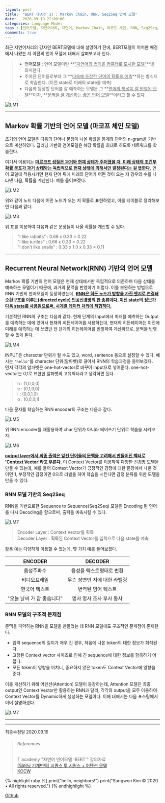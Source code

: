 ```yaml
---
layout: post
title:  "BERT (PART I) : Markov Chain, RNN, Seq2Seq 언어 모델"
date:   2020-09-19 22:00:00
categories: Language Model
tags : [언어모델, 자연어처리, 자연어, Markov Chain, 마코프 체인, RNN, Seq2Seq, 시퀀스 투 시퀀스, Attention, Attention Model, BERT, 버트]
comments: true
---
```


최근 자연어처리의 강자인 BERT모델에 대해 설명하기 전에, BERT모델이 어떠한 배경에서 나왔는 지 이전의 언어 모델에 대해서 살펴보고자 한다. 

> * __언어모델__ : 언어 모델이란 **<u>"자연어의 법칙을 컴퓨터로 모사한 모델"</u>**을 의미한다.  
> * 주어진 단어들로부터 그 **<u>다음에 등장한 단어의 확률을 예측</u>**하는 방식으로 학습한다. (이전 state로 미래의 state를 예측)  
> * 다음의 등장할 단어를 잘 예측하는 모델은 그 **<u>언어의 특성이 잘 반영된 모델</u>**이자, **<u>문맥을 잘 계산하는 좋은 언어 모델</u>**이라고 할 수 있다.  

![LM1](/assets/images/LM1.png)

--- 

## Markov 확률 기반의 언어 모델 (마코프 체인 모델)
 
 초기의 언어 모델은 다음의 단어나 문장이 나올 확률을 통계와 단어의 n-gram을 기반으로 계산하였다. 딥러닝 기반의 언어모델은 해당 확률을 최대로 하도록 네트워크를 학습한다. 
 
 여기서 이용되는 **<u>마르코프 성질은 과거와 현재 상태가 주어졌을 때, 미래 상태의 조건부 확률 분포가 과거 상태와는 독립적으로 현재 상태에 의해서만 결정된다는 걸 뜻한다.</u>** 언어 모델에 적용시키면 현재 단어 뒤에 미래의 단어가 어떤 것이 오는 지 경우의 수를 나타낸 다음, 확률을 계산한다. 예를 들어보겠다.
 
 ![LM2](/assets/images/LM2.png)
 
 위와 같이 노드 다음에 어떤 노드가 오는 지 확률로 표현하였고, 이를 테이블로 정리해보면 다음과 같다.
 
 ![LM3](/assets/images/LM3.png)
 
 위 표를 이용하여 다음과 같은 문장들이 나올 확률을 계산할 수 있다.
 
 > "I like rabbits" : 0.66 x 0.33 = 0.22  
 > "I like turtles" : 0.66 x 0.33 = 0.22  
 > "I don't like snails" : 0.33 x 1.0 x 0.33 = 0.11

---

## Recurrent Neural Network(RNN) 기반의 언어 모델

 Markov 확률 기반의 언어 모델은 현재 상태에서만 독립적으로 의존하여 다음 상태를 예측하는 모델이기 때문에, 과거의 문맥을 반영하기 어렵다. 이를 보완하는 방법으로 RNN 기반의 언어모델이 등장하였는데, **<u>RNN은 히든 노드가 방향을 가진 엣지로 연결돼 순환구조를 이루는(directed cycle) 인공신경망의 한 종류이다. 이전 state의 정보가 다음 state를 사용됨으로써, 시계열 데이터 처리에 적합하다.</u>**  

 기본적인 RNN의 구조는 다음과 같다. 현재 단계의 Input에서 미래를 예측하는 Output를 예측하는 데에 있어서 현재의 히든레이어를 사용하는데, 현재의 히든레이어는 이전에 미래를 예측하는 데 쓰였던 전 단계의 히든레이어를 반영하여 계산하므로, 문맥을 반영할 수 있게 된다.

 ![LM4](/assets/images/LM4.png)

 INPUT은 character 단위가 될 수도 있고, word, sentence 등으로 설정할 수 있다. 예시는 `'hello'`를 character 단위(알파벳)로 끊어서 RNN의 학습과정을 들어보겠다.  
 먼저 각각의 알파벳은 one-hot-vector로 바꾸어 input으로 넣어준다. one-hot-vector는 0,1로 표현한 알파벳의 고유벡터라고 생각하면 된다.

 > h : (1,0,0,0)  
 > e : (0,1,0,0)  
 > l : (0,0,1,0)  
 > o : (0,0,0,1)  

 다음 문자를 학습하는 RNN encoder의 구조는 다음과 같다.

 ![LM5](/assets/images/LM5.png)
 
 위 RNN encoder를 재활용하여 char 단위가 아니라 띄어쓰기 단위로 학습을 시켜보자.

 ![LM6](/assets/images/LM6.png)

 **<u>output layer에서 최종 출력은 앞선 단어들의 문맥을 고려해서 만들어진 벡터로 'Context Vector'라고 부른다.</u>** 이 Context Vector를 이용하여 다양한 신경망 모델을 만들 수 있는데, 예를 들어 Context Vector가 긍정적인 감정에 대한 문장에서 나온 것이면 1, 부정적인 감정이면 0으로 라벨을 하여 학습을 시킨다면 감정 분류를 위한 모델을 만들 수 있다.

### RNN 모델 기반의 Seq2Seq  

 RNN을 기반으로한 Sequence to Sequence(Seq2Seq) 모델은 Encoding 된 언어를 다시 Decoding을 함으로써, 출력을 예측시킬 수 있다. 
 
 ![LM7](/assets/images/LM7.png)

 > Encoder Layer : Context Vector를 획득  
 > Decoder Layer : 획득된 Context Vector를 입력으로 다음 state를 예측  

 활용 예는 다양하게 이용할 수 있는데, 몇 가지 예를 들어보겠다.

 |ENCODER|DECODER|
 |:---:|:---:|
 |음성주파수|음성을 텍스트형태로 변환|
 |비디오프레임|무슨 장면인 지에 대한 라벨링|
 |한국어 텍스트|번역된 영어 텍스트|
 |"오늘 날씨 가 참 좋습니다"|명사 명사 조사 부사 동사|

### RNN 모델의 구조적 문제점  

 문맥을 파악하는 RNN을 모델을 만들었는 데 RNN 모델에도 구조적인 문제점이 존재한다. 

 - 입력 sequence의 길이가 매우 긴 경우, 처음에 나온 token의 대한 정보가 희석된다.
 - 고정된 Context vector 사이즈로 인해 긴 sequence에 대한 정보를 함축하기 어렵다.
 - 모든 token이 영향을 미치니, 중요하지 않은 token도 Context Vector에 영향을 준다. 

 이를 개선하기 위해 어텐션(Attention) 모델이 등장하는데, Attention 모델은 최종 output인 Context Vector만 활용하는 RNN과 달리, 각각의 output을 모두 이용하여 Context Vector를 Dynamic하게 생성하는 모델이다. 이에 대해서는 다음 포스팅에서 이어 설명하겠다.

  ![LM7](/assets/images/LM7.png)

---

 


 
 




---


최종수정일 2020.09.19



> ###### References
> T academy "자연어 언어모델 'BERT'" 강의자료  
> [[딥러닝 기계번역] 시퀀스 투 시퀀스 + 어텐션 모델](https://www.youtube.com/watch?v=WsQLdu2JMgI)  
> [KOCW](http://elearning.kocw.net/contents4/document/lec/2013/Konkuk/Honghyeoncheol/8.pdf)  

{% highlight ruby %}
print("hello, neighbors!")
print("Sungwon Kim © 2020 • All rights reserved.")
{% endhighlight %}

[Github][githuburl]

[githuburl]: https://github.com/kpiswon

